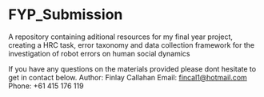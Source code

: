 # FYP_Submission
A repository containing aditional resources for my final year project, creating a HRC task, error taxonomy and data 
collection framework for the investigation of robot errors on human social dynamics




If you have any questions on the materials provided please dont hesitate to get in contact below.
Author: Finlay Callahan
Email: fincal1@hotmail.com
Phone: +61 415 176 119